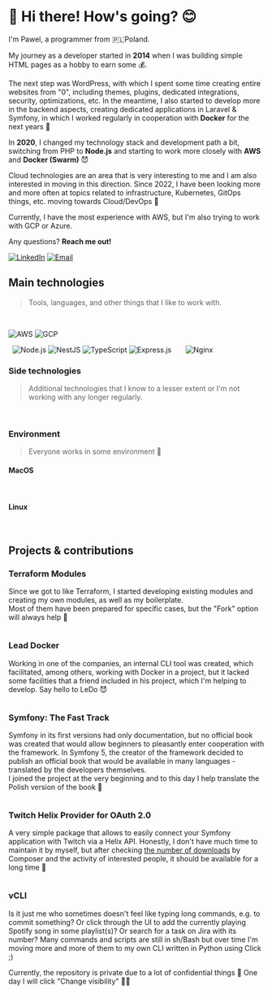 # 👋 Hi there! How's going? 😊

I'm Pawel, a programmer from 🇵🇱Poland.

<p>
My journey as a developer started in <b>2014</b> when I was building simple HTML pages as a hobby to earn some 💰.

The next step was WordPress, with which I spent some time creating entire websites from "0", including themes, plugins, dedicated integrations, security, optimizations, etc. In the meantime, I also started to develop more in the backend aspects, creating dedicated applications in Laravel & Symfony, in which I worked regularly in cooperation with **Docker** for the next years 👾

In <b>2020</b>, I changed my technology stack and development path a bit, switching from PHP to **Node.js** and starting to work more closely with **AWS** and **Docker (Swarm)** 😈
</p>

<p>
  Cloud technologies are an area that is very interesting to me and I am also interested in moving in this direction. Since 2022, I have been looking more and more often at topics related to infrastructure, Kubernetes, GitOps things, etc. moving towards Cloud/DevOps 👹

  Currently, I have the most experience with AWS, but I'm also trying to work with GCP or Azure.
</p>

<p>Any questions? <b>Reach me out!</b></p>
<p>
<a href="https://www.linkedin.com/in/pawel-farys/" target="_blank"><img src="https://img.shields.io/badge/LinkedIn-blue?logo=linkedin&logoColor=white&style=for-the-badge" alt="LinkedIn" /></a>
<a href="mailto:pmg.farys@gmail.com"><img src="https://img.shields.io/badge/Email-404d59?style=for-the-badge&logo=gmail&logoColor=white" alt="Email" /></a>
</p>

<h2 id="main-tech">Main technologies</h2>

> Tools, languages, and other things that I like to work with.

<p>
  <img src="https://img.shields.io/badge/kubernetes-%23326ce5.svg?style=for-the-badge&logo=kubernetes&logoColor=white" alt="" />
  <img src="https://img.shields.io/badge/k3s-%23ffc61c.svg?style=for-the-badge&logo=k3s&logoColor=black" alt="" />
  <img src="https://img.shields.io/badge/terraform-%235835CC.svg?style=for-the-badge&logo=terraform&logoColor=white" alt="" />
  <img src="https://img.shields.io/badge/docker-%230db7ed.svg?style=for-the-badge&logo=docker&logoColor=white" alt="" />
  <img src="https://img.shields.io/badge/argo-%23ef7b4d.svg?style=for-the-badge&logo=argo&logoColor=white" alt="" />
  <img src="https://img.shields.io/badge/prometheus-%23e6522c.svg?style=for-the-badge&logo=prometheus&logoColor=white" alt="" />
  <img src="https://img.shields.io/badge/grafana-%23f46800.svg?style=for-the-badge&logo=grafana&logoColor=white" alt="" />
  <img src="https://img.shields.io/badge/helm-0f1689.svg?style=for-the-badge&logo=helm&logoColor=white" alt="" />
  <img src="https://img.shields.io/badge/kustomize-%23326ce5.svg?style=for-the-badge&logo=kubernetes&logoColor=white" alt="" />
  <img src="https://img.shields.io/badge/podman-892ca0.svg?style=for-the-badge&logo=podman&logoColor=white" alt="" />
</p>
<p>
  <img src="https://img.shields.io/badge/Amazon_AWS-232F3E?style=for-the-badge&logo=amazon-aws&logoColor=white" alt="AWS" />
  <img src="https://img.shields.io/badge/Google_Cloud-%234285F4?style=for-the-badge&logo=google-cloud&logoColor=white" alt="GCP" />
</p>

<p>
  <img src="https://img.shields.io/badge/Python-3776AB?style=for-the-badge&logo=python&logoColor=white" alt="" />
  <img src="https://img.shields.io/badge/go-%2300ADD8.svg?style=for-the-badge&logo=go&logoColor=white" alt="" />
  <img src="https://img.shields.io/badge/node.js-43853D?style=for-the-badge&logo=node.js&logoColor=white" alt="Node.js" />
  <img src="https://img.shields.io/badge/nestjs-%23E0234E.svg?style=for-the-badge&logo=nestjs&logoColor=white" alt="NestJS" />
  <img src="https://img.shields.io/badge/typescript-%23007ACC.svg?style=for-the-badge&logo=typescript&logoColor=white" alt="TypeScript" />
  <img src="https://img.shields.io/badge/express.js-%23404d59.svg?style=for-the-badge&logo=express&logoColor=%2361DAFB" alt="Express.js" />
  <img src="https://img.shields.io/badge/postgreSQL-%23316192.svg?style=for-the-badge&logo=postgresql&logoColor=white" alt="" />
  <img src="https://img.shields.io/badge/redis-%23DD0031.svg?style=for-the-badge&logo=redis&logoColor=white" alt="" />
  <img src="https://img.shields.io/badge/MongoDB-%234ea94b.svg?style=for-the-badge&logo=mongodb&logoColor=white" alt="" />
  <img src="https://img.shields.io/badge/-ElasticSearch-005571?style=for-the-badge&logo=elasticsearch" alt="" />
  <img src="https://img.shields.io/badge/prettier-1A2C34?style=for-the-badge&logo=prettier&logoColor=F7BA3E" alt="" />
  <img src="https://img.shields.io/badge/Node--Red-8F0000?style=for-the-badge&logo=nodered&logoColor=white" alt="" />
  <img src="https://img.shields.io/badge/nginx-%23009639.svg?style=for-the-badge&logo=nginx&logoColor=white" alt="Nginx" />
</p>


<h3 id="extra-tech">Side technologies</h3>

> Additional technologies that I know to a lesser extent or I'm not working with any longer regularly. <br />

<p>
  <img src="https://img.shields.io/badge/php%207-%23777BB4.svg?style=for-the-badge&logo=php&logoColor=white" alt="" />
  <img src="https://img.shields.io/badge/symfony%204/5-%23000000.svg?style=for-the-badge&logo=symfony&logoColor=white" alt="" />
  <img src="https://shields.io/badge/react-gray?logo=react&style=for-the-badge" alt="" />
</p>


<h3>Environment</h3>

> Everyone works in some environment 👻

<h4>MacOS</h4>
<p>
  <img src="https://img.shields.io/badge/macos-000000?style=for-the-badge&logo=macos&logoColor=white" alt="" />
  <img src="https://img.shields.io/badge/tmux-1BB91F?style=for-the-badge&logo=tmux&logoColor=white" alt="" />
  <img src="https://img.shields.io/badge/ZSH-121011?style=for-the-badge&logo=gnu-bash&logoColor=white" alt="" />
  <img src="https://img.shields.io/badge/iterm2-000000?style=for-the-badge&logo=iterm2&logoColor=white" alt="" />
</p>

<h4>Linux</h4>
<p>
  <img src="https://img.shields.io/badge/Arch_Linux-1793D1?style=for-the-badge&logo=arch-linux&logoColor=white" alt="" />
  <img src="https://img.shields.io/badge/alacritty-F46D01?style=for-the-badge&logo=alacritty&logoColor=white" alt="" />
  <img src="https://img.shields.io/badge/tmux-1BB91F?style=for-the-badge&logo=tmux&logoColor=white" alt="" />
  <img src="https://img.shields.io/badge/ZSH-121011?style=for-the-badge&logo=gnu-bash&logoColor=white" alt="" />
  <img src="https://img.shields.io/badge/VIM-%2311AB00.svg?&style=for-the-badge&logo=vim&logoColor=white" alt="" />
  <img src="https://img.shields.io/badge/wayland-FFA500?style=for-the-badge&logo=wayland&logoColor=white" alt="" />
</p>

## Projects & contributions

### Terraform Modules

Since we got to like Terraform, I started developing existing modules and creating my own modules, as well as my boilerplate. <br />Most of them have been prepared for specific cases, but the "Fork" option will always help 👹

<a href="https://github.com/orgs/vrs-factory/repositories?q=terraform-&type=all&language=&sort="><img src="https://img.shields.io/badge/check%20modules-9619d2.svg?style=for-the-badge&logo=terraform&logoColor=white" alt="" /></a>

### Lead Docker

Working in one of the companies, an internal CLI tool was created, which facilitated, among others, working with Docker in a project, but it lacked some facilities that a friend included in his project, which I'm helping to develop. Say hello to LeDo 😈

<a href="https://github.com/paramah/ledo"><img src="https://img.shields.io/badge/start%20with%20ledo-4053D6.svg?style=for-the-badge&logo=docker&logoColor=white" alt="" /></a>

### Symfony: The Fast Track

Symfony in its first versions had only documentation, but no official book was created that would allow beginners to pleasantly enter cooperation with the framework. In Symfony 5, the creator of the framework decided to publish an official book that would be available in many languages - translated by the developers themselves. <br />
I joined the project at the very beginning and to this day I help translate the Polish version of the book 📖

<a href="https://symfony.com/book"><img src="https://img.shields.io/badge/learn%20symfony-000000.svg?style=for-the-badge&logo=symfony&logoColor=white" alt="" /></a>

### Twitch Helix Provider for OAuth 2.0

A very simple package that allows to easily connect your Symfony application with Twitch via a Helix API.
Honestly, I don't have much time to maintain it by myself, but after checking <a href="https://packagist.org/packages/vertisan/oauth2-twitch-helix/stats">the number of downloads</a> by Composer and the activity of interested people, it should be available for a long time 🥰

<a href="https://github.com/vertisan/oauth2-twitch-helix"><img src="https://img.shields.io/badge/start%20your%20stream-9146FF.svg?style=for-the-badge&logo=twitch&logoColor=white" alt="" /></a>

### vCLI

Is it just me who sometimes doesn't feel like typing long commands, e.g. to commit something? Or click through the UI to add the currently playing Spotify song in some playlist(s)? Or search for a task on Jira with its number?
Many commands and scripts are still in sh/Bash but over time I'm moving more and more of them to my own CLI written in Python using Click ;)

Currently, the repository is private due to a lot of confidential things 🫣
One day I will click "Change visibility" 🤙🏼

<!-- ## Stats

<img src="https://github-readme-stats.vercel.app/api?username=vertisan&theme=dark&include_all_commits=true&count_private=true&hide_border=true" alt="Activity Stats" /> -->

